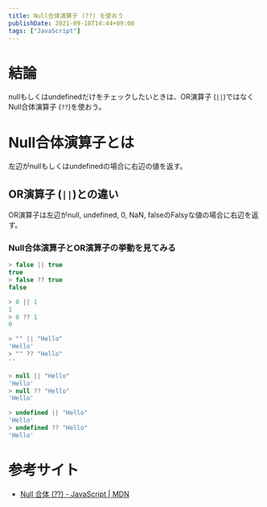 ```yaml
---
title: Null合体演算子 (??) を使おう
publishDate: 2021-09-10T14:44+09:00
tags: ["JavaScript"]
---
```


# 結論

nullもしくはundefinedだけをチェックしたいときは、OR演算子 (`||`)ではなくNull合体演算子 (`??`)を使おう。

# Null合体演算子とは

左辺がnullもしくはundefinedの場合に右辺の値を返す。

## OR演算子 (`||`)との違い

OR演算子は左辺がnull, undefined, 0, NaN, falseのFalsyな値の場合に右辺を返す。

### Null合体演算子とOR演算子の挙動を見てみる

```javascript
> false || true
true
> false ?? true
false

> 0 || 1
1
> 0 ?? 1
0

> "" || "Hello"
'Hello'
> "" ?? "Hello"
''

> null || "Hello"
'Hello'
> null ?? "Hello"
'Hello'

> undefined || "Hello"
'Hello'
> undefined ?? "Hello"
'Hello'
```

# 参考サイト

- [Null 合体 (??) - JavaScript | MDN](https://developer.mozilla.org/ja/docs/Web/JavaScript/Reference/Operators/Nullish_coalescing_operator)
